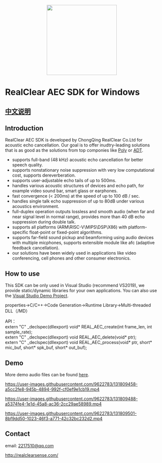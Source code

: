 [<p align="center"><img width="230" src="http://realclearsense.com/img/images/github_icon.png"></p>](http://realclearsense.com/)

      
# RealClear AEC SDK for Windows
## [中文说明](README.md)
## Introduction
RealClear AEC SDK is developed by ChongQing RealClear Co.Ltd for acoustic echo cancellation. Our goal is to offer inudtry-leading solutions that is as good as the solutions from top componies like [Poly](https://www.poly.com) or [ADT](https://www.adaptivedigital.com/). 
- supports full-band (48 kHz) acoustic echo cancellation for better speech quality.
- supports nonstationary noise suppression with very low computational cost, supports dereverberation.
- supports user-adjustable echo tails of up to 500ms.
- handles various acoustic structures of devices and echo path, for example video sound bar, smart glass or earphones.
- fast convergence (< 200ms) at the speed of up to 100 dB / sec.
- handles single talk echo suppression of up to 80dB under various acoustics environment.
- full-duplex operation outputs lossless and smooth audio (when far and near signal level in normal range), provides more than 40 dB echo suppression during double talk.
- supports all platforms (ARM\RISC-V\MIPS\DSP\X86) with platform-specific float-point or fixed-point algorithms.
- supports far-field sound pickup and beamforming using audio devices with multiple micphones, supports extensible module like afc (adaptive feedback cancellation).
- our solutions have been widely used in applications like video conferencing, cell phones and other consumer electronics.
## How to use
This SDK can be only used in Visual Studio (recommend VS2019), we provide static/dynamic libraries for your own applications. You can also use the [Visual Studio Demo Project](https://github.com/realclearsense/Real_AEC_Windows/tree/master/Visual_Studio_Demo_Project).   

properties->C/C++->Code Generation->Runtime Library->Multi-threaded DLL（/MD）

API：  
extern "C" _declspec(dllexport) void* REAL_AEC_create(int frame_len, int sample_rate);  
extern "C" _declspec(dllexport) void REAL_AEC_delete(void* ptr);  
extern "C" _declspec(dllexport) void REAL_AEC_process(void* ptr, short* mic_buf, short* spk_buf, short* out_buf);  

## Demo
More demo audio files can be found [here](https://github.com/realclearsense/Real_AEC_Windows/tree/master/demo_audio_data). 

https://user-images.githubusercontent.com/9622783/131809458-a5cc2fe8-945b-4894-992f-cf0ef9e1cb19.mp4

https://user-images.githubusercontent.com/9622783/131809488-a5374fe4-1e1d-45a8-ac36-2cc29ae58989.mp4

https://user-images.githubusercontent.com/9622783/131809501-8bf9dd50-1023-46f3-a771-42c32bc232d2.mp4


## Contact
email: 2217510@qq.com

http://realclearsense.com/
